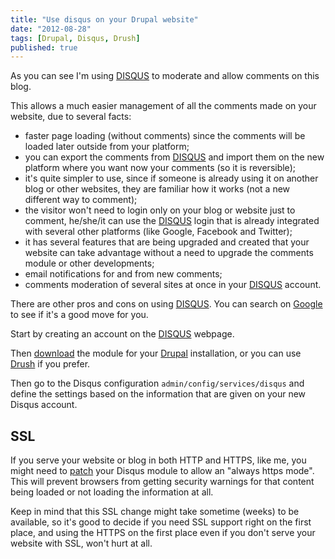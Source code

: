 ```yaml
---
title: "Use disqus on your Drupal website"
date: "2012-08-28"
tags: [Drupal, Disqus, Drush]
published: true
---
```


As you can see I'm using [DISQUS](http://disqus.com) to moderate and allow comments on this blog.

This allows a much easier management of all the comments made on your website, due to several facts:

- faster page loading (without comments) since the comments will be loaded later outside from your platform;
- you can export the comments from [DISQUS](http://disqus.com) and import them on the new platform where you want now your comments (so it is reversible);
- it's quite simpler to use, since if someone is already using it on another blog or other websites, they are familiar how it works (not a new different way to comment);
- the visitor won't need to login only on your blog or website just to comment, he/she/it can use the [DISQUS](http://disqus.com) login that is already integrated with several other platforms (like Google, Facebook and Twitter);
- it has several features that are being upgraded and created that your website can take advantage without a need to upgrade the comments module or other developments;
- email notifications for and from new comments;
- comments moderation of several sites at once in your [DISQUS](http://disqus.com) account.

There are other pros and cons on using [DISQUS](http://disqus.com). You can search on [Google](https://google.com) to see if it's a good move for you.

Start by creating an account on the [DISQUS](http://disqus.com) webpage.

Then [download](http://drupal.org/project/disqus) the module for your [Drupal](http://drupal.org) installation, or you can use [Drush](http://drupal.org/project/drush) if you prefer.

Then go to the Disqus configuration `admin/config/services/disqus` and define the settings based on the information that are given on your new Disqus account.

## SSL

If you serve your website or blog in both HTTP and HTTPS, like me, you might need to [patch](http://drupal.org/node/969202) your Disqus module to allow an "always https mode". This will prevent browsers from getting security warnings for that content being loaded or not loading the information at all.

Keep in mind that this SSL change might take sometime (weeks) to be available, so it's good to decide if you need SSL support right on the first place, and using the HTTPS on the first place even if you don't serve your website with SSL, won't hurt at all.
